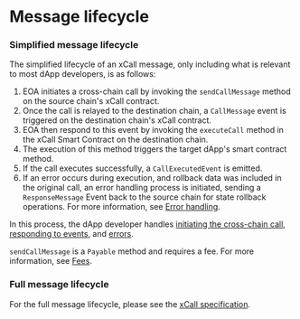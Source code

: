 # Message lifecycle

### Simplified message lifecycle

The simplified lifecycle of an xCall message, only including what is relevant to most dApp developers, is as follows:

1. EOA initiates a cross-chain call by invoking the `sendCallMessage` method on the source chain's xCall contract.
2. Once the call is relayed to the destination chain, a `CallMessage` event is triggered on the destination chain's xCall contract.
3. EOA then respond to this event by invoking the `executeCall` method in the xCall Smart Contract on the destination chain.
4. The execution of this method triggers the target dApp's smart contract method.
5. If the call executes successfully, a `CallExecutedEvent` is emitted.
6. If an error occurs during execution, and rollback data was included in the original call, an error handling process is initiated, sending a `ResponseMessage` Event back to the source chain for state rollback operations. For more information, see [Error handling](error-handling.md).

In this process, the dApp developer handles [initiating the cross-chain call](quickstart/sending-a-message-with-xcall.md), [responding to events](receiving-a-message.md), and [errors](error-handling.md).

`sendCallMessage` is a `Payable` method and requires a fee. For more information, see [Fees](fees.md).

### Full message lifecycle

For the full message lifecycle, please see the [xCall specification](https://github.com/icon-project/IIPs/blob/master/IIPS/iip-52.md).

